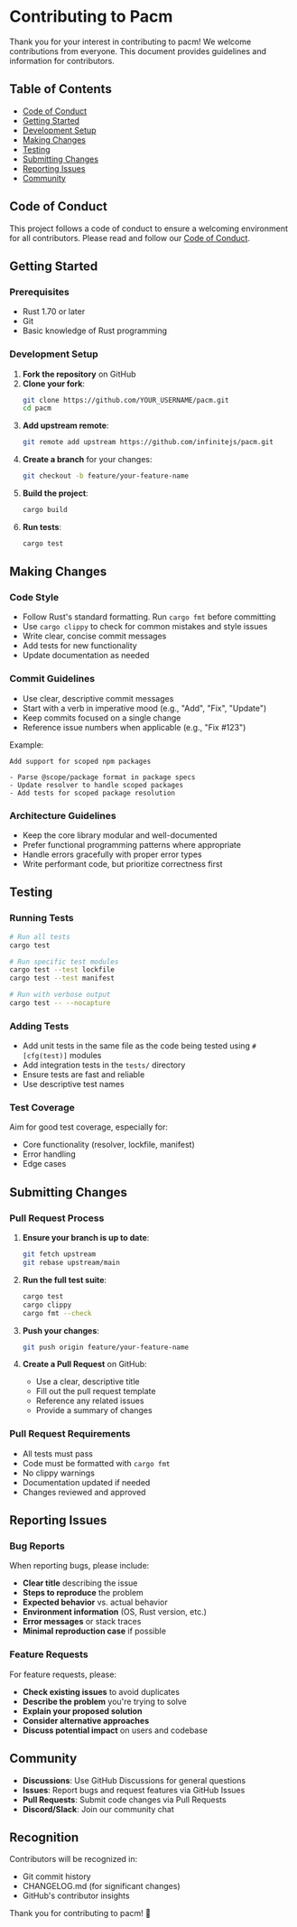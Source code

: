 # Contributing to Pacm

Thank you for your interest in contributing to pacm! We welcome contributions from everyone. This document provides guidelines and information for contributors.

## Table of Contents

- [Code of Conduct](#code-of-conduct)
- [Getting Started](#getting-started)
- [Development Setup](#development-setup)
- [Making Changes](#making-changes)
- [Testing](#testing)
- [Submitting Changes](#submitting-changes)
- [Reporting Issues](#reporting-issues)
- [Community](#community)

## Code of Conduct

This project follows a code of conduct to ensure a welcoming environment for all contributors. Please read and follow our [Code of Conduct](CODE_OF_CONDUCT.md).

## Getting Started

### Prerequisites

- Rust 1.70 or later
- Git
- Basic knowledge of Rust programming

### Development Setup

1. **Fork the repository** on GitHub
2. **Clone your fork**:
   ```bash
   git clone https://github.com/YOUR_USERNAME/pacm.git
   cd pacm
   ```
3. **Add upstream remote**:
   ```bash
   git remote add upstream https://github.com/infinitejs/pacm.git
   ```
4. **Create a branch** for your changes:
   ```bash
   git checkout -b feature/your-feature-name
   ```
5. **Build the project**:
   ```bash
   cargo build
   ```
6. **Run tests**:
   ```bash
   cargo test
   ```

## Making Changes

### Code Style

- Follow Rust's standard formatting. Run `cargo fmt` before committing
- Use `cargo clippy` to check for common mistakes and style issues
- Write clear, concise commit messages
- Add tests for new functionality
- Update documentation as needed

### Commit Guidelines

- Use clear, descriptive commit messages
- Start with a verb in imperative mood (e.g., "Add", "Fix", "Update")
- Keep commits focused on a single change
- Reference issue numbers when applicable (e.g., "Fix #123")

Example:
```
Add support for scoped npm packages

- Parse @scope/package format in package specs
- Update resolver to handle scoped packages
- Add tests for scoped package resolution
```

### Architecture Guidelines

- Keep the core library modular and well-documented
- Prefer functional programming patterns where appropriate
- Handle errors gracefully with proper error types
- Write performant code, but prioritize correctness first

## Testing

### Running Tests

```bash
# Run all tests
cargo test

# Run specific test modules
cargo test --test lockfile
cargo test --test manifest

# Run with verbose output
cargo test -- --nocapture
```

### Adding Tests

- Add unit tests in the same file as the code being tested using `#[cfg(test)]` modules
- Add integration tests in the `tests/` directory
- Ensure tests are fast and reliable
- Use descriptive test names

### Test Coverage

Aim for good test coverage, especially for:
- Core functionality (resolver, lockfile, manifest)
- Error handling
- Edge cases

## Submitting Changes

### Pull Request Process

1. **Ensure your branch is up to date**:
   ```bash
   git fetch upstream
   git rebase upstream/main
   ```

2. **Run the full test suite**:
   ```bash
   cargo test
   cargo clippy
   cargo fmt --check
   ```

3. **Push your changes**:
   ```bash
   git push origin feature/your-feature-name
   ```

4. **Create a Pull Request** on GitHub:
   - Use a clear, descriptive title
   - Fill out the pull request template
   - Reference any related issues
   - Provide a summary of changes

### Pull Request Requirements

- All tests must pass
- Code must be formatted with `cargo fmt`
- No clippy warnings
- Documentation updated if needed
- Changes reviewed and approved

## Reporting Issues

### Bug Reports

When reporting bugs, please include:

- **Clear title** describing the issue
- **Steps to reproduce** the problem
- **Expected behavior** vs. actual behavior
- **Environment information** (OS, Rust version, etc.)
- **Error messages** or stack traces
- **Minimal reproduction case** if possible

### Feature Requests

For feature requests, please:

- **Check existing issues** to avoid duplicates
- **Describe the problem** you're trying to solve
- **Explain your proposed solution**
- **Consider alternative approaches**
- **Discuss potential impact** on users and codebase

## Community

- **Discussions**: Use GitHub Discussions for general questions
- **Issues**: Report bugs and request features via GitHub Issues
- **Pull Requests**: Submit code changes via Pull Requests
- **Discord/Slack**: Join our community chat

## Recognition

Contributors will be recognized in:
- Git commit history
- CHANGELOG.md (for significant changes)
- GitHub's contributor insights

Thank you for contributing to pacm! 🚀